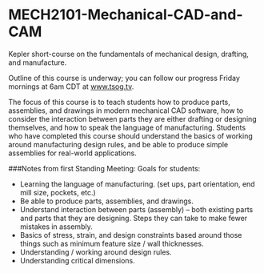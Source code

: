 # MECH2101-Mechanical-CAD-and-CAM
Kepler short-course on the fundamentals of mechanical design, drafting, and manufacture.

Outline of this course is underway; you can follow our progress Friday mornings at 6am CDT at www.tsog.tv.

The focus of this course is to teach students how to produce parts, assemblies, and drawings in modern mechanical CAD software, how to consider the interaction between parts they are either drafting or designing themselves, and how to speak the language of manufacturing. Students who have completed this course should understand the basics of working around manufacturing design rules, and be able to produce simple assemblies for real-world applications.

###Notes from first Standing Meeting:
Goals for students:
*	Learning the language of manufacturing. (set ups, part orientation, end mill size, pockets, etc.)
*	Be able to produce parts, assemblies, and drawings.
*	Understand interaction between parts (assembly) – both existing parts and parts that they are designing. Steps they can take to make fewer mistakes in assembly.
*	Basics of stress, strain, and design constraints based around those things such as minimum feature size / wall thicknesses.
*	Understanding / working around design rules.
*	Understanding critical dimensions.

